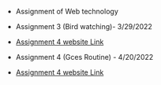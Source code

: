 - Assignment of Web technology

- Assignment 3 (Bird watching)- 3/29/2022
- [Assignment 4 website Link](https://santosh0607.github.io/wt-lab-assignment/Assignment/Assignment3(Birdwatching)/)
- Assignment 4 (Gces Routine) - 4/20/2022
- [Assignment 4 website Link](https://santosh0607.github.io/wt-lab-assignment/Assignment/Assignment4(table)/)